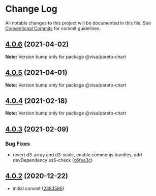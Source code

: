 # Change Log

All notable changes to this project will be documented in this file.
See [Conventional Commits](https://conventionalcommits.org) for commit guidelines.

## [4.0.6](https://github.com/visa/visa-chart-components/compare/@visa/pareto-chart@4.0.5...@visa/pareto-chart@4.0.6) (2021-04-02)

**Note:** Version bump only for package @visa/pareto-chart





## [4.0.5](https://github.com/visa/visa-chart-components/compare/@visa/pareto-chart@4.0.3...@visa/pareto-chart@4.0.5) (2021-04-01)

**Note:** Version bump only for package @visa/pareto-chart





## [4.0.4](https://github.com/visa/visa-chart-components/compare/@visa/pareto-chart@4.0.3...@visa/pareto-chart@4.0.4) (2021-02-18)

**Note:** Version bump only for package @visa/pareto-chart

## [4.0.3](https://github.com/visa/visa-chart-components/compare/@visa/pareto-chart@4.0.2...@visa/pareto-chart@4.0.3) (2021-02-09)

### Bug Fixes

- revert d3-array and d3-scale, enable commonjs bundles, add devDependency es5-check ([c6fea3c](https://github.com/visa/visa-chart-components/commit/c6fea3c601dfc4650b52996721ead03a1b363e2b))

## [4.0.2](https://github.com/visa/visa-chart-components/tree/%40visa/pareto-chart%404.0.2) (2020-12-22)

- initial commit ([2383586](https://github.com/visa/visa-chart-components/commit/238358698bb59b8f20f424eeedc7235f51e02037))
